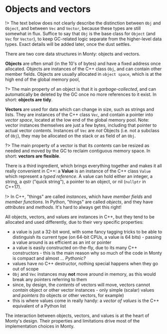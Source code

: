 # Objects and vectors

!> The text below does not clearly describe the distinction between `Obj` and
`Object`, and between `Vec` and `Vector`, because these types are still somewhat
in flux. Suffice to say that `Obj` is the base class for `Object` (and `Vec` for
`Vector`), to keep GC-related logic separate from the higher-level data types.
Exact details will be added later, once the dust settles.

There are two core data structures in Monty: objects and vectors.

**Objects** are often small (in the 10's of bytes) and have a fixed address once
allocated. Objects are instances of the C++ class `Obj`, and can contain
other member fields. Objects are usually allocated in `object space`, which is
at the high end of the global memory pool, 

?> The main property of an object is that it is _garbage-collected_, and can
automatically be deleted by the GC once no more references to it exist.  In
short: **objects are tidy**.

**Vectors** are used for data which can change in size, such as strings and
lists. They are instances of the C++ class `Vec`, and contain a pointer into
_vector space_, located at the low end of the global memory pool. Note:
vector instances themselves are just a few bytes, including that pointer to
actual vector _contents_. Instances of `Vec` are _not_ Objects (i.e. not a
subclass of `Obj`), they may be allocated on the stack or as field of an `Obj`.

?> The main property of a vector is that its _contents_ can be resized as needed
and moved by the GC to reclaim contiguous memory space. In short:
**vectors are flexible**.

There is a third ingredient, which brings everything together and makes it all
really convenient in C++: a **Value** is an instance of the C++ class `Value`
which represent a _typed reference_. A value can hold either an integer, a
string, a _qstr_ ("quick string"), a pointer to an object, or nil (`nullptr` in
C++17).

!> In C++, "things" are called _instances_, which have _member fields_ and
_member functions_. In Python, "things" are called _objects_, and they have
_attributes_ and _methods_. It's hard to always get this right!

All objects, vectors, and values are instances in C++, but they tend to be
allocated and used differently, due to their very specific properties:

* a value is just a 32-bit word, with some fancy tagging tricks to be able to
  distinguish its current type (on 64-bit CPUs, a value is 64 bits) - passing a
  value around is as efficient as an int or pointer
* a value is easily constructed on-the-fly, due to its many C++ constructors -
  this is the main reason why so much of the code in Monty is compact and almost
  ... _Pythonic?_
* values have no C++ destructor, nothing special happens when they go out of
  scope
* `Obj` and `Vec` instances may **not** move around in memory, as this would
  break any pointers referring to them
* since, by design, the _contents_ of vectors will move, vectors
  cannot _contain_ object or other vector instances - only simple (scalar) values and
  _pointers_ (to objects or other vectors, for example)
* this is where values come in really handy: a _vector of values_ is the C++
  equivalent of a Python list

The interaction between objects, vectors, and values is at the heart of Monty's
design.  Their properties and limitations drive most of the implementation
choices in Monty.
